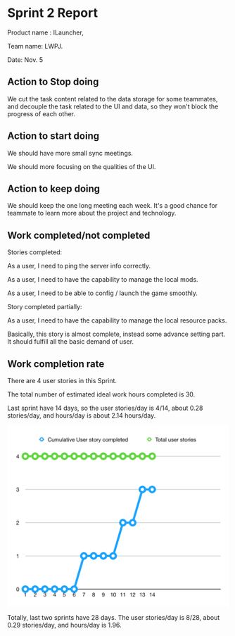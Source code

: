 # Sprint 2 Report

Product name : ILauncher,

Team name: LWPJ.

Date: Nov. 5

## Action to Stop doing

We cut the task content related to the data storage for some teammates, and decouple the task related to the UI and data, so they won't block the progress of each other.

## Action to start doing

We should have more small sync meetings.

We should more focusing on the qualities of the UI.

## Action to keep doing

We should keep the one long meeting each week. It's a good chance for teammate to learn more about the project and technology.

## Work completed/not completed

Stories completed:

As a user, I need to ping the server info correctly.

As a user, I need to have the capability to manage the local mods.

As a user, I need to be able to config / launch the game smoothly.

Story completed partially:

As a user, I need to have the capability to manage the local resource packs.

Basically, this story is almost complete, instead some advance setting part. It should fulfill all the basic demand of user.

## Work completion rate

There are 4 user stories in this Sprint. 

The total number of estimated ideal work hours completed is 30.

Last sprint have 14 days, so the user stories/day is 4/14, about 0.28 stories/day, and hours/day is about 2.14 hours/day.

![Chart](svd-2.png)

Totally, last two sprints have 28 days. The user stories/day is 8/28, about 0.29 stories/day, and hours/day is 1.96.

